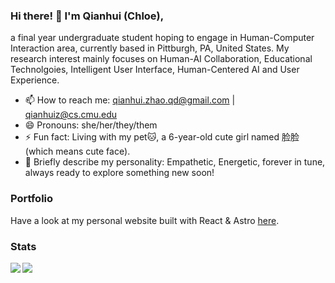 ### Hi there! 👋 I'm Qianhui (Chloe),

a final year undergraduate student hoping to engage in Human-Computer Interaction area, currently based in Pittburgh, PA, United States.
My research interest mainly focuses on Human-AI Collaboration, Educational Technolgoies, Intelligent User Interface, Human-Centered AI and User Experience.

- 📫 How to reach me: qianhui.zhao.qd@gmail.com | qianhuiz@cs.cmu.edu
- 😄 Pronouns: she/her/they/them
- ⚡️ Fun fact: Living with my pet🐱, a 6-year-old cute girl named 脸脸 (which means cute face).
- 🌈 Briefly describe my personality: Empathetic, Energetic, forever in tune, always ready to explore something new soon!

### Portfolio

Have a look at my personal website built with React & Astro [here](https://zqh0421.github.io).

### Stats

<img align="left" src="https://github-readme-stats.vercel.app/api?username=zqh0421&hide_rank=true&theme=graywhite&hide_border=true&include_all_commits=true&count_private=true">
<img align="left" src="https://github-readme-stats.vercel.app/api/top-langs/?username=zqh0421&theme=graywhite&hide_border=true&count_private=true&hide=css,html&layout=compact">
<!--
**zqh0421/zqh0421** is a ✨ _special_ ✨ repository because its `README.md` (this file) appears on your GitHub profile.

Here are some ideas to get you started:

- 🔭 I’m currently working on ...
- 🌱 I’m currently learning ...
- 👯 I’m looking to collaborate on ...
- 🤔 I’m looking for help with ...
- 💬 Ask me about ...
- 📫 How to reach me: ...
- 😄 Pronouns: ...
- ⚡ Fun fact: ...
-->
